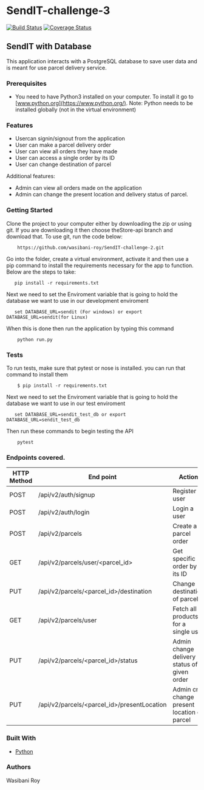# SendIT-challenge-3

[![Build Status](https://travis-ci.org/wasibani-roy/SendIT-challenge-2.svg?branch=SendIT-api)](https://travis-ci.org/wasibani-roy/SendIT-challenge-2)
[![Coverage Status](https://coveralls.io/repos/github/wasibani-roy/SendIT-challenge-2/badge.svg?branch=SendIT-api)](https://coveralls.io/github/wasibani-roy/SendIT-challenge-2?branch=SendIT-api)



## SendIT with Database

This application interacts with a PostgreSQL database to save user data and is meant for use parcel delivery service.

### Prerequisites

- You need to have Python3 installed on your computer. To install it go to [www.python.org](https://www.python.org/). Note: Python needs to be installed globally (not in the virtual environment)

### Features

- Usercan signin/signout from the application
- User can make a parcel delivery order
- User can view all orders they have made
- User can access a single order by its ID
- User can change destination of parcel

Additional features:

- Admin can view all orders made on the application
- Admin can change the present location and delivery status of parcel.

### Getting Started

Clone the project to your computer either by downloading the zip or using git. If you are downloading it then choose theStore-api branch and download that. To use git, run the code below:
```
    https://github.com/wasibani-roy/SendIT-challenge-2.git
```

Go into the folder, create a virtual environment, activate it and then use a pip command to install the requirements necessary for the app to function. Below are the steps to take:
```
   pip install -r requirements.txt
```
Next we need to set the Enviroment variable that is going to hold the database we want to 
use in our development enviroment
```
   set DATABASE_URL=sendit (For windows) or export DATABASE_URL=sendit(for Linux)
```
When this is done then run the application by typing this command
```
    python run.py
```



### Tests

To run tests, make sure that pytest or nose is installed. you can run that command to install them
```
    $ pip install -r requirements.txt
```
Next we need to set the Enviroment variable that is going to hold the database we want to 
use in our test enviroment
```
   set DATABASE_URL=sendit_test_db or export DATABASE_URL=sendit_test_db
```
Then run these commands to begin testing the API
```
    pytest
```

### Endpoints covered.

 HTTP Method | End point | Action | Access
-------|-------|-------|-------
 POST | /api/v2/auth/signup | Register a user  
 POST | /api/v2/auth/login | Login a user | 
 POST | /api/v2/parcels | Create a parcel order | only logged in User 
 GET | /api/v2/parcels/user/<parcel_id> | Get specific order by its ID | 
 PUT | /api/v2/parcels/<parcel_id>/destination | Change destination of parcel  
 GET | /api/v2/parcels/user | Fetch all products for a single user |  
 PUT | /api/v2/parcels/<parcel_id>/status | Admin change delivery status of a given order | 
 PUT | /api/v2/parcels/<parcel_id>/presentLocation | Admin cna change present location of parcel |  
 

### Built With
- [Python](https://www.python.org/)

### Authors

Wasibani Roy
